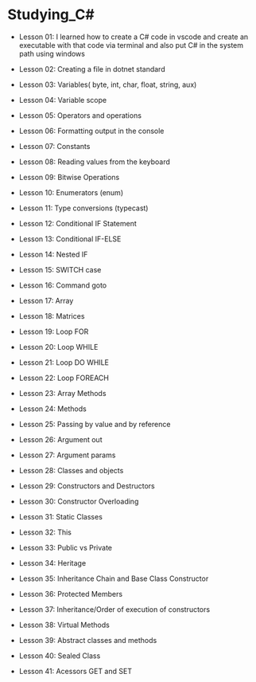 


# Studying_C#
- Lesson 01: I learned how to create a C# code in vscode and create an executable with that code via terminal and also put C# in the system path using windows

- Lesson 02: Creating a file in dotnet standard

- Lesson 03: Variables( byte, int, char, float, string, aux)

- Lesson 04: Variable scope

- Lesson 05: Operators and operations

- Lesson 06: Formatting output in the console

- Lesson 07: Constants

- Lesson 08: Reading values ​​from the keyboard

- Lesson 09: Bitwise Operations

- Lesson 10: Enumerators (enum)

- Lesson 11: Type conversions (typecast)

- Lesson 12: Conditional IF Statement

- Lesson 13: Conditional IF-ELSE

- Lesson 14: Nested IF

- Lesson 15: SWITCH case

- Lesson 16: Command goto

- Lesson 17: Array

- Lesson 18: Matrices

- Lesson 19: Loop FOR

- Lesson 20: Loop WHILE

- Lesson 21: Loop DO WHILE

- Lesson 22: Loop FOREACH

- Lesson 23: Array Methods

- Lesson 24: Methods

- Lesson 25: Passing by value and by reference

- Lesson 26: Argument out

- Lesson 27: Argument params

- Lesson 28: Classes and objects

- Lesson 29: Constructors and Destructors 

- Lesson 30: Constructor Overloading

- Lesson 31: Static Classes

- Lesson 32: This

- Lesson 33: Public vs Private

- Lesson 34: Heritage

- Lesson 35: Inheritance Chain and Base Class Constructor

- Lesson 36: Protected Members

- Lesson 37: Inheritance/Order of execution of constructors

- Lesson 38: Virtual Methods

- Lesson 39: Abstract classes and methods

- Lesson 40: Sealed Class

- Lesson 41: Acessors GET and SET